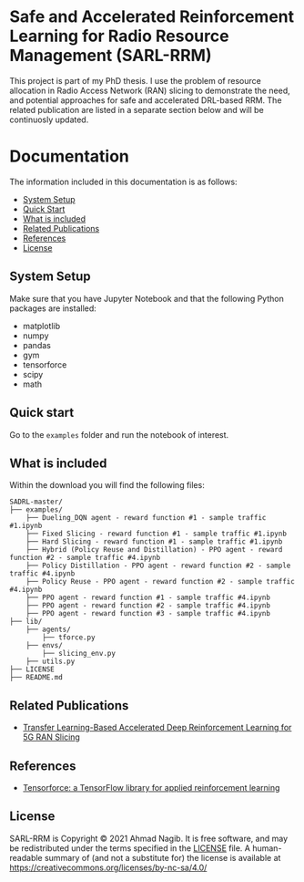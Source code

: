 # Safe and Accelerated Reinforcement Learning for Radio Resource Management (SARL-RRM)

This project is part of my PhD thesis. I use the problem of resource allocation in Radio Access Network (RAN) slicing to demonstrate the need, and potential approaches for safe and accelerated DRL-based RRM. The related publication are listed in a separate section below and will be continuosly updated. 


# Documentation

The information included in this documentation is as follows:

- [System Setup](#system-setup)
- [Quick Start](#quick-start)
- [What is included](#what-is-included)
- [Related Publications](#related-publications)
- [References](#references)
- [License](#license)


## System Setup

Make sure that you have Jupyter Notebook and that the following Python packages are installed:
- matplotlib
- numpy
- pandas
- gym
- tensorforce
- scipy
- math

## Quick start

Go to the ```examples``` folder and run the notebook of interest.


## What is included

Within the download you will find the following files:

```
SADRL-master/
├── examples/
    ├── Dueling_DQN agent - reward function #1 - sample traffic #1.ipynb
    ├── Fixed Slicing - reward function #1 - sample traffic #1.ipynb
    ├── Hard Slicing - reward function #1 - sample traffic #1.ipynb
    ├── Hybrid (Policy Reuse and Distillation) - PPO agent - reward function #2 - sample traffic #4.ipynb
    ├── Policy Distillation - PPO agent - reward function #2 - sample traffic #4.ipynb
    ├── Policy Reuse - PPO agent - reward function #2 - sample traffic #4.ipynb
    ├── PPO agent - reward function #1 - sample traffic #4.ipynb
    ├── PPO agent - reward function #2 - sample traffic #4.ipynb
    ├── PPO agent - reward function #3 - sample traffic #4.ipynb
├── lib/
    ├── agents/
        ├── tforce.py
    ├── envs/
        ├── slicing_env.py
    ├── utils.py
├── LICENSE
├── README.md
```


## Related Publications

+ [Transfer Learning-Based Accelerated Deep Reinforcement Learning for 5G RAN Slicing
](https://ieeexplore.ieee.org/abstract/document/9524965)

## References

+ [Tensorforce: a TensorFlow library for applied reinforcement learning](https://github.com/tensorforce/tensorforce)


## License

SARL-RRM is Copyright © 2021 Ahmad Nagib. It is free software, and may be redistributed under the terms specified in the [LICENSE](/LICENSE) file.
A human-readable summary of (and not a substitute for) the license is available at https://creativecommons.org/licenses/by-nc-sa/4.0/
